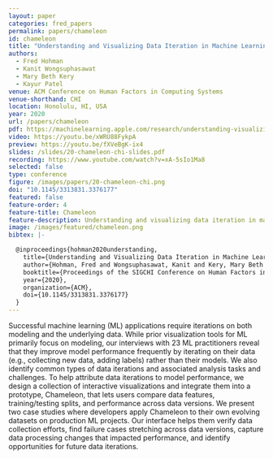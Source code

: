 ```yaml
---
layout: paper
categories: fred_papers
permalink: papers/chameleon
id: chameleon
title: "Understanding and Visualizing Data Iteration in Machine Learning"
authors: 
  - Fred Hohman
  - Kanit Wongsuphasawat
  - Mary Beth Kery
  - Kayur Patel
venue: ACM Conference on Human Factors in Computing Systems
venue-shorthand: CHI
location: Honolulu, HI, USA
year: 2020
url: /papers/chameleon
pdf: https://machinelearning.apple.com/research/understanding-visualizing-data-iteration-machine-learning
video: https://youtu.be/xWRU88FykpA
preview: https://youtu.be/fXVeBgK-ix4
slides: /slides/20-chameleon-chi-slides.pdf
recording: https://www.youtube.com/watch?v=xA-5sIo1Ma8
selected: false
type: conference
figure: /images/papers/20-chameleon-chi.png
doi: "10.1145/3313831.3376177"
featured: false
feature-order: 4
feature-title: Chameleon
feature-description: Understanding and visualizing data iteration in machine learning
image: /images/featured/chameleon.png
bibtex: |-

  @inproceedings{hohman2020understanding,
    title={Understanding and Visualizing Data Iteration in Machine Learning},
    author={Hohman, Fred and Wongsuphasawat, Kanit and Kery, Mary Beth and Patel, Kayur},
    booktitle={Proceedings of the SIGCHI Conference on Human Factors in Computing Systems},
    year={2020},
    organization={ACM},
    doi={10.1145/3313831.3376177}
  }
---
```


Successful machine learning (ML) applications require iterations on both modeling and the underlying data.
While prior visualization tools for ML primarily focus on modeling, our interviews with 23 ML practitioners reveal that they improve model performance frequently by iterating on their data (e.g., collecting new data, adding labels) rather than their models.
We also identify common types of data iterations and associated analysis tasks and challenges.
To help attribute data iterations to model performance, we design a collection of interactive visualizations and integrate them into a prototype, Chameleon, that lets users compare data features, training/testing splits, and performance across data versions.
We present two case studies where developers apply Chameleon to their own evolving datasets on production ML projects.
Our interface helps them verify data collection efforts, find failure cases stretching across data versions, capture data processing changes that impacted performance, and identify opportunities for future data iterations.